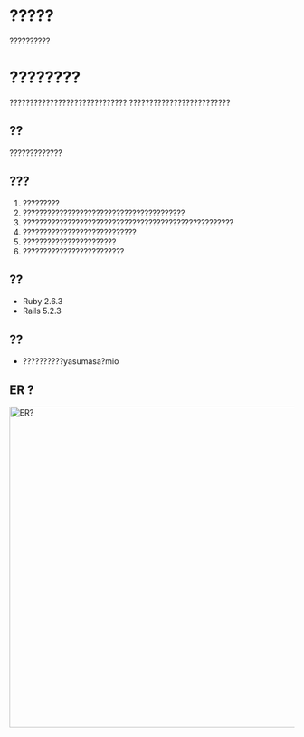 # ?????

??????????

# ????????

?????????????????????????????
?????????????????????????

## ??

?????????????

## ???

1. ?????????
2. ????????????????????????????????????????
3. ????????????????????????????????????????????????????
4. ????????????????????????????
5. ???????????????????????
6. ?????????????????????????

## ??

- Ruby 2.6.3
- Rails 5.2.3

## ??

- ??????????yasumasa?mio

## ER ?

<img width="567" alt="ER?" src="https://user-images.githubusercontent.com/50095754/89747398-9d5c3880-daf9-11ea-943a-4441fe3f8c6c.png">
